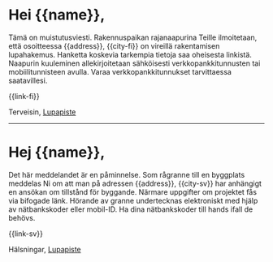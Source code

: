 # Hei {{name}},

T&auml;m&auml; on muistutusviesti. Rakennuspaikan rajanaapurina Teille ilmoitetaan, ett&auml; osoitteessa {{address}}, {{city-fi}} on vireill&auml; rakentamisen lupahakemus. Hanketta koskevia tarkempia tietoja saa oheisesta linkist&auml;. Naapurin kuuleminen allekirjoitetaan s&auml;hk&ouml;isesti verkkopankkitunnusten tai mobiilitunnisteen avulla. Varaa verkkopankkitunnukset tarvittaessa saatavillesi.

  {{link-fi}}

Terveisin,
[Lupapiste](https://www.lupapiste.fi/)

---

# Hej {{name}},

Det h&auml;r meddelandet &auml;r en p&aring;minnelse. Som r&aring;granne till en byggplats meddelas Ni om att man p&aring; adressen {{address}}, {{city-sv}} har anh&auml;ngigt en ans&ouml;kan om tillst&aring;nd f&ouml;r byggande. N&auml;rmare uppgifter om projektet f&aring;s via bifogade l&auml;nk. H&ouml;rande av granne undertecknas elektroniskt med hj&auml;lp av n&auml;tbankskoder eller mobil-ID. Ha dina n&auml;tbankskoder till hands ifall de beh&ouml;vs.

  {{link-sv}}

Hälsningar,
[Lupapiste](https://www.lupapiste.fi/)
